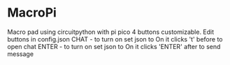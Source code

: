# MacroPi
Macro pad using circuitpython with pi pico 4 buttons customizable.
Edit buttons in config.json
CHAT - to turn on set json to On it clicks 't' before to open chat
ENTER - to turn on set json to On it clicks 'ENTER' after to send message
 
